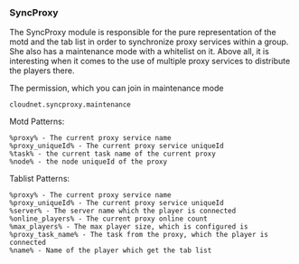 ### SyncProxy

The SyncProxy module is responsible for the pure representation of the motd and the tab list in order to
synchronize proxy services within a group. She also has a maintenance mode with a whitelist on it.
Above all, it is interesting when it comes to the use of multiple proxy services to distribute the players there.

The permission, which you can join in maintenance mode
```
cloudnet.syncproxy.maintenance
```

Motd Patterns:

```
%proxy% - The current proxy service name
%proxy_uniqueId% - The current proxy service uniqueId
%task% - the current task name of the current proxy
%node% - the node uniqueId of the proxy
```

Tablist Patterns:

```
%proxy% - The current proxy service name
%proxy_uniqueId% - The current proxy service uniqueId
%server% - The server name which the player is connected
%online_players% - The current proxy online count
%max_players% - The max player size, which is configured is
%proxy_task_name% - The task from the proxy, which the player is connected
%name% - Name of the player which get the tab list
```